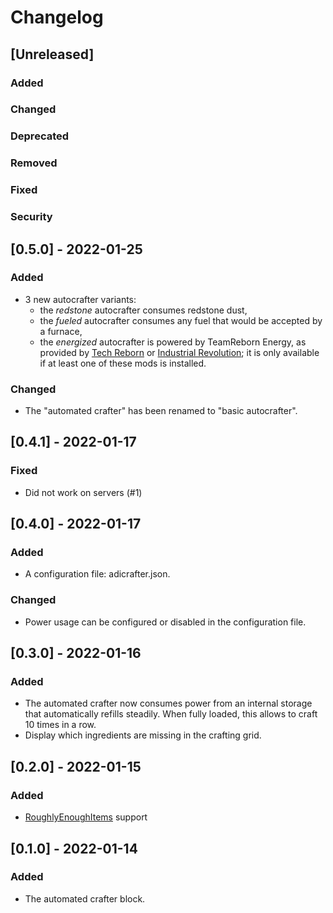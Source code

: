 # Changelog

## [Unreleased]

### Added

### Changed

### Deprecated

### Removed

### Fixed

### Security

## [0.5.0] - 2022-01-25

### Added

* 3 new autocrafter variants:
    * the *redstone* autocrafter consumes redstone dust,
    * the *fueled* autocrafter consumes any fuel that would be accepted by a furnace,
    * the *energized* autocrafter is powered by TeamReborn Energy, as provided
      by [Tech Reborn](https://www.curseforge.com/minecraft/mc-mods/techreborn)
      or [Industrial Revolution](https://www.curseforge.com/minecraft/mc-mods/industrial-revolution); it is only
      available if at least one of these mods is installed.

### Changed

* The "automated crafter" has been renamed to "basic autocrafter".

## [0.4.1] - 2022-01-17

### Fixed

* Did not work on servers (#1)

## [0.4.0] - 2022-01-17

### Added

* A configuration file: adicrafter.json.

### Changed

* Power usage can be configured or disabled in the configuration file.

## [0.3.0] - 2022-01-16

### Added

* The automated crafter now consumes power from an internal storage that automatically refills steadily. When fully
  loaded, this allows to craft 10 times in a row.
* Display which ingredients are missing in the crafting grid.

## [0.2.0] - 2022-01-15

### Added

* [RoughlyEnoughItems](https://www.curseforge.com/minecraft/mc-mods/roughly-enough-items) support

## [0.1.0] - 2022-01-14

### Added

* The automated crafter block.
